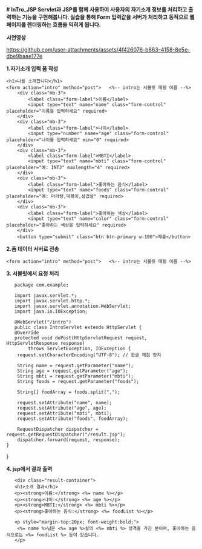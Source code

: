 **# InTro_JSP
Servlet과 JSP를 함께 사용하여 사용자의 자기소개 정보를 처리하고 출력하는 기능을 구현해봅니다. 실습을 통해 Form 입력값을 서버가 처리하고 동적으로 웹 페이지를 렌더링하는 흐름을 익히게 됩니다.**

**시연영상**


https://github.com/user-attachments/assets/4f426076-b863-4158-8e5e-dbe9baae177e




**1.자기소개 입력 폼 작성**

    <h1>나를 소개합니다</h1>
    <form action="intro" method="post">   <%-- intro는 서블릿 매핑 이름 --%>
        <div class="mb-3">
            <label class="form-label">이름</label>
            <input type="text" name="name" class="form-control" placeholder="이름을 입력하세요" required>
        </div>
        <div class="mb-3">
            <label class="form-label">나이</label>
            <input type="number" name="age" class="form-control" placeholder="나이를 입력하세요" min="0" required>
        </div>
        <div class="mb-3">
            <label class="form-label">MBTI</label>
            <input type="text" name="mbti" class="form-control" placeholder="예: INTJ" maxlength="4" required>
        </div>
        <div class="mb-3">
            <label class="form-label">좋아하는 음식</label>
            <input type="text" name="foods" class="form-control" placeholder="예: 마라탕,떡볶이,삼겹살" required>
        </div>
        <div class="mb-3">
            <label class="form-label">좋아하는 색상</label>
            <input type="text" name="color" class="form-control" placeholder="좋아하는 색상을 입력하세요" required>
        </div>
        <button type="submit" class="btn btn-primary w-100">제출</button>

      

**2.폼 데이터 서버로 전송**

    <form action="intro" method="post">   <%-- intro는 서블릿 매핑 이름 --%>


**3. 서블릿에서 요청 처리**

       package com.example;

       import javax.servlet.*;
       import javax.servlet.http.*;
       import javax.servlet.annotation.WebServlet;
       import java.io.IOException;

       @WebServlet("/intro")
       public class IntroServlet extends HttpServlet {
       @Override
       protected void doPost(HttpServletRequest request, HttpServletResponse response)
            throws ServletException, IOException {
        request.setCharacterEncoding("UTF-8"); // 한글 깨짐 방지

        String name = request.getParameter("name");
        String age = request.getParameter("age");
        String mbti = request.getParameter("mbti");
        String foods = request.getParameter("foods");

        String[] foodArray = foods.split(",");

        request.setAttribute("name", name);
        request.setAttribute("age", age);
        request.setAttribute("mbti", mbti);
        request.setAttribute("foods", foodArray);

        RequestDispatcher dispatcher = request.getRequestDispatcher("/result.jsp");
        dispatcher.forward(request, response);
    }
}

**4. jsp에서 결과 출력**

       <div class="result-container">
       <h1>소개 결과</h1>
       <p><strong>이름:</strong> <%= name %></p>
       <p><strong>나이:</strong> <%= age %></p>
       <p><strong>MBTI:</strong> <%= mbti %></p>
       <p><strong>좋아하는 음식:</strong> <%= foodList %></p>

       <p style="margin-top:20px; font-weight:bold;">
        <%= name %>님은 <%= age %>살의 <%= mbti %> 성격을 가진 분이며, 좋아하는 음식으로는 <%= foodList %> 등이 있습니다.
       </p>
